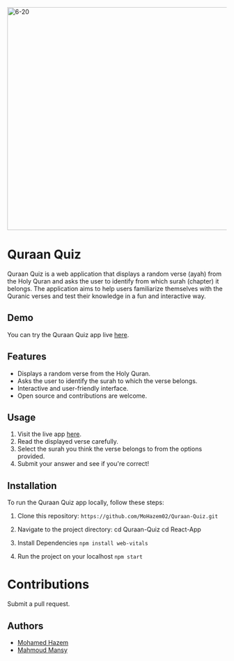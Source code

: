 <img width="512" alt="6-20" src="https://github.com/MoHazem02/Quraan-Quiz/assets/66066832/7d529959-7397-4eeb-8b4c-32c3fda6f5fd">


# Quraan Quiz

Quraan Quiz is a web application that displays a random verse (ayah) from the Holy Quran and asks the user to identify from which surah (chapter) it belongs. The application aims to help users familiarize themselves with the Quranic verses and test their knowledge in a fun and interactive way.

## Demo

You can try the Quraan Quiz app live [here](https://main--quraan-quiz.netlify.app/).

## Features

- Displays a random verse from the Holy Quran.
- Asks the user to identify the surah to which the verse belongs.
- Interactive and user-friendly interface.
- Open source and contributions are welcome.

## Usage

1. Visit the live app [here](https://main--quraan-quiz.netlify.app/).
2. Read the displayed verse carefully.
3. Select the surah you think the verse belongs to from the options provided.
4. Submit your answer and see if you're correct!

## Installation

To run the Quraan Quiz app locally, follow these steps:

1. Clone this repository:
   `https://github.com/MoHazem02/Quraan-Quiz.git`

2. Navigate to the project directory:
cd Quraan-Quiz
cd React-App
3. Install Dependencies
     `npm install web-vitals`
4. Run the project on your localhost
   `npm start`

# Contributions 
Submit a pull request.

## Authors

- [Mohamed Hazem](https://github.com/MoHazem02)
- [Mahmoud Mansy](https://github.com/MMansy19)




